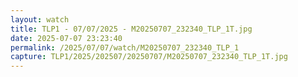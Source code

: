 ```yaml
---
layout: watch
title: TLP1 - 07/07/2025 - M20250707_232340_TLP_1T.jpg
date: 2025-07-07 23:23:40
permalink: /2025/07/07/watch/M20250707_232340_TLP_1
capture: TLP1/2025/202507/20250707/M20250707_232340_TLP_1T.jpg
---
```

